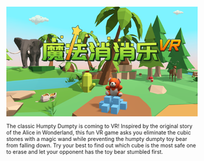 
![Dumpty](Landscape.png)

The classic Humpty Dumpty is coming to VR!
Inspired by the original story of the Alice in Wonderland, 
this fun VR game asks you eliminate the cubic stones with a magic wand 
while preventing the humpty dumpty toy bear from falling down.
Try your best to find out which cube is the most safe one to erase and let
your opponent has the toy bear stumbled first.
